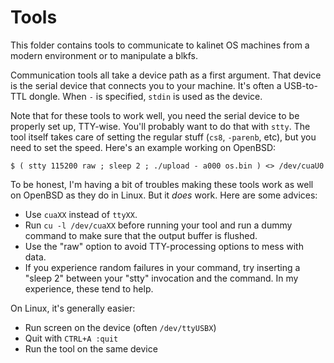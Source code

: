 # Tools

This folder contains tools to communicate to kalinet OS machines from a modern
environment or to manipulate a blkfs. 

Communication tools all take a device path as a first argument. That device is
the serial device that connects you to your machine. It's often a USB-to-TTL
dongle. When `-` is specified, `stdin` is used as the device.

Note that for these tools to work well, you need the serial device to be
properly set up, TTY-wise. You'll probably want to do that with `stty`. The tool
itself takes care of setting the regular stuff (`cs8`, `-parenb`, etc), but you
need to set the speed. Here's an example working on OpenBSD:

    $ ( stty 115200 raw ; sleep 2 ; ./upload - a000 os.bin ) <> /dev/cuaU0

To be honest, I'm having a bit of troubles making these tools work as well on
OpenBSD as they do in Linux. But it *does* work. Here are some advices:

* Use `cuaXX` instead of `ttyXX`.
* Run `cu -l /dev/cuaXX` before running your tool and run a dummy command to
  make sure that the output buffer is flushed.
* Use the "raw" option to avoid TTY-processing options to mess with data.
* If you experience random failures in your command, try inserting a "sleep 2"
  between your "stty" invocation and the command. In my experience, these tend
  to help.

On Linux, it's generally easier:

* Run screen on the device (often `/dev/ttyUSBX`)
* Quit with `CTRL+A :quit`
* Run the tool on the same device


